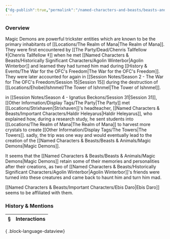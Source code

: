 ```yaml
---
{"dg-publish":true,"permalink":"/named-characters-and-beasts/beasts-and-animals/magic-demons/","tags":["NPC"],"updated":"2025-05-30T11:59:10.478+01:00"}
---
```



### Overview
Magic Demons are powerful trickster entities which are known to be the primary inhabitants of [[Locations/The Realm of Mana\|The Realm of Mana]]. They were first encountered by [[The Party/Dead/Chenris Tallfellow ‡\|Chenris Tallfellow ‡]] when he met [[Named Characters & Beasts/Historically Significant  Characters/Agolin Winterbor\|Agolin Winterbor]] and learned they had turned him mad during [[History & Events/The War for the OFC's Freedom\|The War for the OFC's Freedom]]. They were later accounted for again in [[Session Notes/Season 2 - The War for The OFC's Freedom/Session 15\|Session 15]] during the destruction of [[Locations/Ehobel/Ishnmel/The Tower of Ishnmel\|The Tower of Ishnmel]]. 

in [[Session Notes/Season 4 - Ignatius Beckons/Session 31\|Session 31]], [[Other Information/Display Tags/The Party\|The Party]] met [[Locations/Strixhaven\|Strixhaven]]'s headteacher, [[Named Characters & Beasts/Important Characters/Haldir Heleyarus\|Haldir Heleyarus]], who explained how, during a research study, he sent students into [[Locations/The Realm of Mana\|The Realm of Mana]] to harvest more crystals to create [[Other Information/Display Tags/The Towers\|The Towers]]. sadly, the trip was one way and would eventually lead to the creation of the [[Named Characters & Beasts/Beasts & Animals/Magic Demons\|Magic Demons]]. 

It seems that the [[Named Characters & Beasts/Beasts & Animals/Magic Demons\|Magic Demons]] retain some of their memories and personalities after their creations, as two of [[Named Characters & Beasts/Historically Significant  Characters/Agolin Winterbor\|Agolin Winterbor]]'s friends were turned into these creatures and came back to haunt him and turn him mad. 

[[Named Characters & Beasts/Important Characters/Ebis Daro\|Ebis Daro]] seems to be affiliated with them.

### History & Mentions
| § | Interactions |
| - | ------------ |

{ .block-language-dataview}